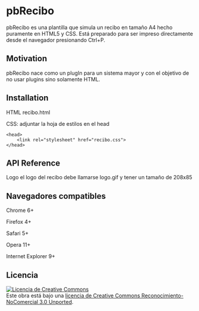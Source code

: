 pbRecibo
===========================

pbRecibo es una plantilla que simula un recibo en tamaño A4 hecho puramente en HTML5 y CSS. Está preparado para ser impreso directamente desde el navegador presionando Ctrl+P.


## Motivation
pbRecibo nace como un plugIn para un sistema mayor y con el objetivo de no usar plugins sino solamente HTML.

## Installation
HTML
	recibo.html

CSS: adjuntar la hoja de estilos en el head

	<head>
		<link rel="stylesheet" href="recibo.css">
	</head>

## API Reference
Logo
el logo del recibo debe llamarse logo.gif y tener un tamaño de 208x85

## Navegadores compatibles
Chrome 6+

Firefox 4+

Safari 5+

Opera 11+

Internet Explorer 9+

## Licencia
<a rel="license" href="http://creativecommons.org/licenses/by-nc/3.0/deed.es_ES"><img alt="Licencia de Creative Commons" style="border-width:0" src="http://i.creativecommons.org/l/by-nc/3.0/80x15.png" /></a><br />Este obra está bajo una <a rel="license" href="http://creativecommons.org/licenses/by-nc/3.0/deed.es_ES">licencia de Creative Commons Reconocimiento-NoComercial 3.0 Unported</a>.